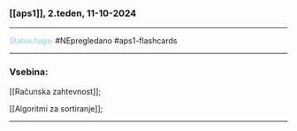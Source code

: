 ### [[aps1]], 2.teden, 11-10-2024
---

<font color="#92cddc">Status/tags:</font> #NEpregledano #aps1-flashcards

---

### Vsebina:

[[Računska zahtevnost]];

[[Algoritmi za sortiranje]];

---